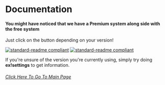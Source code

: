# Documentation

#### You might have noticed that we have a **Premium** system along side with the free system
Just click on the button depending on your version!

[![standard-readme compliant](https://img.shields.io/badge/Free-Documentation-inactive.svg?style=flat-square)](https://github.com/TheHQE/Empremix/tree/master/Documentation/Free)
[![standard-readme compliant](https://img.shields.io/badge/Premium-Documentation-blueviolet.svg?style=flat-square)](https://github.com/TheHQE/Empremix/tree/master/Documentation/Premium)

If you're unsure of the version you're currently using, simply try doing **ex!settings** to get information.

###### [Click Here To Go To Main Page](https://github.com/TheHQE/Empremix/)
